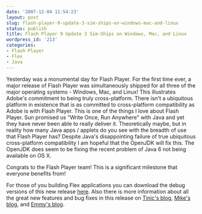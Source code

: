 ```yaml
---
date: '2007-12-04 11:54:23'
layout: post
slug: flash-player-9-update-3-sim-ships-on-windows-mac-and-linux
status: publish
title: Flash Player 9 Update 3 Sim-Ships on Windows, Mac, and Linux
wordpress_id: '213'
categories:
- Flash Player
- Flex
- Java
---
```


Yesterday was a monumental day for Flash Player.  For the first time ever, a major release of Flash Player was simultaneously shipped for all three of the major operating systems - Windows, Mac, and Linux!  This illustrates Adobe's commitment to being truly cross-platform.  There isn't a ubiquitous platform in existence that is as committed to cross-platform compatibility as Adobe is with Flash Player.  This is one of the things I love about Flash Player.  Sun promised us "Write Once, Run Anywhere" with Java and yet they have never been able to really deliver it.  Theoretically maybe, but in reality how many Java apps / applets do you see with the breadth of use that Flash Player has?  Despite Java's disappointing failure of true ubiquitous cross-platform compatibility I am hopeful that the OpenJDK will fix this.  The OpenJDK does seem to be fixing the recent problem of Java 6 not being available on OS X.

Congrats to the Flash Player team!  This is a significant milestone that everyone benefits from!

For those of you building Flex applications you can download the debug versions of this new release [here](http://www.adobe.com/support/flashplayer/downloads.html).  Also there is more information about all the great new features and bug fixes in this release on [Tinic's blog](http://www.kaourantin.net/2007/12/adobe-flash-player-9-update-3-released.html), [Mike's blog](http://blogs.adobe.com/penguin.swf/2007/12/flash_player_9_update_3_final.html), and [Emmy's blog](http://weblogs.macromedia.com/emmy/archives/2007/12/flash_player_9_10.cfm).
